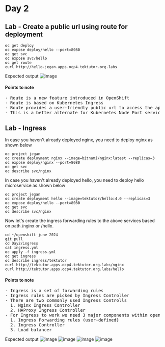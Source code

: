 # Day 2

## Lab - Create a public url using route for deployment
```
oc get deploy
oc expose deploy/hello --port=8080
oc get svc
oc expose svc/hello
oc get route
curl http://hello-jegan.apps.ocp4.tektutor.org.labs
```

Expected output
![image](https://github.com/tektutor/openshift-june-2024/assets/12674043/ee1fd71d-c191-4905-bd06-a0847d10d594)

#### Points to note
<pre>
- Route is a new feature introduced in OpenShift
- Route is based on Kubernetes Ingress
- Route provides a user-friendly public url to access the application from outside the cluster
- This is a better alternate for Kubernetes Node Port service
</pre>

## Lab - Ingress

In case you haven't already deployed nginx, you need to deploy nginx as shown below
```
oc project jegan
oc create deployment nginx --image=bitnami/nginx:latest --replicas=3
oc expose deploy/nginx --port=8080
oc get svc
oc describe svc/nginx
```

In case you haven't already deployed hello, you need to deploy hello microservice as shown below
```
oc project jegan
oc create deployment hello --image=tektutor/hello:4.0 --replicas=3
oc expose deploy/hello --port=8080
oc get svc
oc describe svc/nginx
```

Now let's create the ingress forwarding rules to the above services based on path /nginx or /hello.
```
cd ~/openshift-june-2024
git pull
cd Day2/ingress
cat ingress.yml
oc apply -f ingress.yml
oc get ingress
oc describe ingress/tektutor
curl http://tektutor.apps.ocp4.tektutor.org.labs/nginx
curl http://tektutor.apps.ocp4.tektutor.org.labs/hello
```


#### Points to note
<pre>
- Ingress is a set of forwarding rules
- Ingress rules are picked by Ingress Controller
- There are two commonly used Ingress Controlls
  1. Nginx Ingress Controller
  2. HAProxy Ingress Controller
- For Ingress to work we need 3 major components within openshift/kubernetes cluster
  1. Ingress Forwarding rules (user-defined)
  2. Ingress Controller
  3. Load balancer
</pre>

Expected output
![image](https://github.com/tektutor/openshift-june-2024/assets/12674043/f73abb86-93cd-4216-8697-8bcac3871809)
![image](https://github.com/tektutor/openshift-june-2024/assets/12674043/d1a56e1e-f134-4000-85ff-de6dcffbbb1b)
![image](https://github.com/tektutor/openshift-june-2024/assets/12674043/0a0e955e-01c6-45de-82ba-4d981ca55bc4)
![image](https://github.com/tektutor/openshift-june-2024/assets/12674043/e60b928b-440b-4d9f-b348-10738060d51e)
